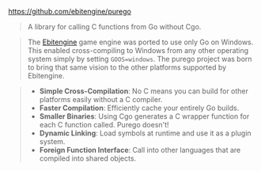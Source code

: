 https://github.com/ebitengine/purego

> A library for calling C functions from Go without Cgo.

> The [Ebitengine](https://github.com/hajimehoshi/ebiten) game engine was ported to use only Go on Windows. This enabled cross-compiling to Windows from any other operating system simply by setting `GOOS=windows`. The purego project was born to bring that same vision to the other platforms supported by Ebitengine.

> - **Simple Cross-Compilation**: No C means you can build for other platforms easily without a C compiler.
> - **Faster Compilation**: Efficiently cache your entirely Go builds.
> - **Smaller Binaries**: Using Cgo generates a C wrapper function for each C function called. Purego doesn't!
> - **Dynamic Linking**: Load symbols at runtime and use it as a plugin system.
> - **Foreign Function Interface**: Call into other languages that are compiled into shared objects.